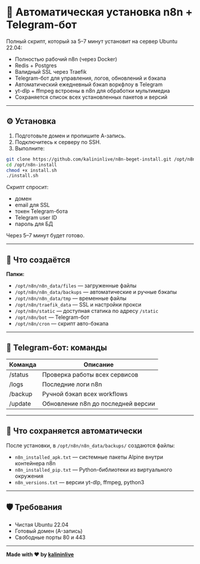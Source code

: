 # 🚀 Автоматическая установка n8n + Telegram-бот

Полный скрипт, который за 5–7 минут установит на сервер Ubuntu 22.04:

- Полностью рабочий n8n (через Docker)
- Redis + Postgres
- Валидный SSL через Traefik
- Telegram-бот для управления, логов, обновлений и бэкапа
- Автоматический ежедневный бэкап воркфлоу в Telegram
- yt-dlp + ffmpeg встроены в n8n для обработки мультимедиа
- Сохраняется список всех установленных пакетов и версий

---

## ⚙️ Установка

1. Подготовьте домен и пропишите А-запись.
2. Подключитесь к серверу по SSH.
3. Выполните:

```bash
git clone https://github.com/kalininlive/n8n-beget-install.git /opt/n8n-install
cd /opt/n8n-install
chmod +x install.sh
./install.sh
```

Скрипт спросит:

- домен
- email для SSL
- токен Telegram-бота
- Telegram user ID
- пароль для БД

Через 5–7 минут будет готово.

---

## 📁 Что создаётся

**Папки:**

- `/opt/n8n/n8n_data/files` — загруженные файлы
- `/opt/n8n/n8n_data/backups` — автоматические и ручные бэкапы
- `/opt/n8n/n8n_data/tmp` — временные файлы
- `/opt/n8n/traefik_data` — SSL и настройки прокси
- `/opt/n8n/static` — доступная статика по адресу `/static`
- `/opt/n8n/bot` — Telegram-бот
- `/opt/n8n/cron` — скрипт авто-бэкапа

---

## 🤖 Telegram-бот: команды

| Команда   | Описание                       |
|-----------|--------------------------------|
| /status   | Проверка работы всех сервисов  |
| /logs     | Последние логи n8n             |
| /backup   | Ручной бэкап всех workflows    |
| /update   | Обновление n8n до последней версии |

---

## 📂 Что сохраняется автоматически

После установки, в `/opt/n8n/n8n_data/backups/` создаются файлы:

- `n8n_installed_apk.txt` — системные пакеты Alpine внутри контейнера n8n
- `n8n_installed_pip.txt` — Python-библиотеки из виртуального окружения
- `n8n_versions.txt` — версии yt-dlp, ffmpeg, python3

---

## 🛡️ Требования

- Чистая Ubuntu 22.04
- Готовый домен (A-запись)
- Свободные порты 80 и 443

---

**Made with ❤️ by [kalininlive](https://github.com/kalininlive)**
